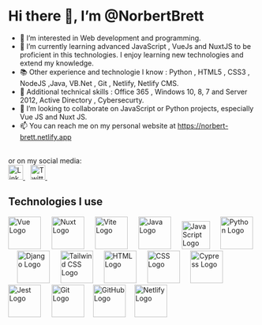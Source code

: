# Hi there 👋, I’m @NorbertBrett

- 👀 I’m interested in Web development and programming.
- 🌱 I’m currently learning advanced JavaScript , VueJs and NuxtJS to be proficient in this technologies. I enjoy learning new technologies and extend my knowledge.
- 📚 Other experience and technologie I know : Python , HTML5 , CSS3 , NodeJS ,Java,  VB.Net , Git , Netlify, Netlify CMS.
- 💽 Additional technical skills : Office 365 , Windows 10, 8, 7 and Server 2012, Active Directory , Cybersecurty.
- 💞️ I’m looking to collaborate on JavaScript or Python projects, especially Vue JS and Nuxt JS.
- 📫 You can reach me on my personal website at https://norbert-brett.netlify.app
<br>
or on my social media:
<br>

<a href="https://www.linkedin.com/in/norbert-brett/">
  <img src="https://cdn.worldvectorlogo.com/logos/linkedin-icon-2.svg" title="LinkedIn" alt="Linkedin Account" width="30" />
</a> &ensp;
<a href="https://twitter.com/Norbert_Brett">
  <img src="https://cdn.worldvectorlogo.com/logos/twitter-3.svg" title="Twitter" alt="Twitter Account" width="30" />
</a> &ensp;

<br>

## Technologies I use

<img src="https://cdn.svgporn.com/logos/vue.svg" title="Vue JS" alt="Vue Logo" width="66" /> &emsp;
<img src="https://cdn.svgporn.com/logos/nuxt-icon.svg" title="Nuxt JS" alt="Nuxt Logo" width="66"  /> &emsp;
<img src="https://cdn.svgporn.com/logos/vitejs.svg" title="Vite" alt="Vite Logo" width="66"  /> &emsp;
<img src="https://cdn.svgporn.com/logos/java.svg" title="Java" alt="Java Logo" width="66"  /> &emsp;
<img src="https://cdn.svgporn.com/logos/javascript.svg" title="JavaScript" alt="JavaScript Logo" width="57" /> &emsp;
<img src="https://cdn.svgporn.com/logos/python.svg" title="Python" alt="Python Logo" width="66" /> &emsp;
<img src="https://cdn.svgporn.com/logos/django-icon.svg" title="Django" alt="Django Logo" width="66" /> &emsp;
<img src="https://cdn.svgporn.com/logos/tailwindcss-icon.svg" title="Tailwind CSS" alt="Tailwind CSS Logo" width="66" /> &emsp;
<img src="https://cdn.svgporn.com/logos/html-5.svg" title="HTML" alt="HTML Logo" width="66" /> &emsp;
<img src="https://cdn.svgporn.com/logos/css-3.svg" title="CSS" alt="CSS Logo" width="66" /> &emsp;
<img src="https://cdn.svgporn.com/logos/cypress.svg" title="Cypress" alt="Cypress Logo" width="66" /> &emsp;
<img src="https://cdn.svgporn.com/logos/jest.svg" title="Jest" alt="Jest Logo" width="66" /> &emsp;
<img src="https://cdn.svgporn.com/logos/git-icon.svg" title="Git" alt="Git Logo" width="66" />&emsp;
<img src="https://cdn.svgporn.com/logos/github-octocat.svg" title="GitHub" alt="GitHub Logo" width="66" />&emsp;
<img src="https://cdn.svgporn.com/logos/netlify.svg" title="Netlify" alt="Netlify Logo" width="66" />&emsp;




<!---
NorbertBrett/NorbertBrett is a ✨ special ✨ repository because its `README.md` (this file) appears on your GitHub profile.
You can click the Preview link to take a look at your changes.
--->
